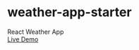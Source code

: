 # weather-app-starter
React Weather App<br />
<a href="https://digimad.id/ignbagusindra/portfolios/react/weather-app/" />Live Demo</a>
